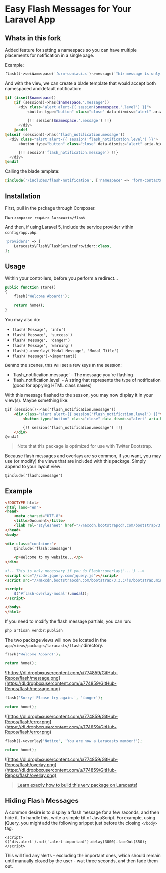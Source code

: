 # Easy Flash Messages for Your Laravel App

## Whats in this fork

Added feature for setting a namespace so you can have multiple placements for notification in a single page.

Example:

```php
flash()->setNamespace('form-contactus')->message('This message is only displayed in a namespaced notification);
```

And with the view, we can create a blade template that would accept both namespaced and default notification:

```php
@if (isset($namespace))
	@if (session()->has($namespace.'.message'))
	  <div class="alert alert-{{ session($namespace.'.level') }}">
	      <button type="button" class="close" data-dismiss="alert" aria-hidden="true">&times;</button>

	      {!! session($namespace.'.message') !!}
	  </div>
	@endif
@elseif (session()->has('flash_notification.message'))
  <div class="alert alert-{{ session('flash_notification.level') }}">
      <button type="button" class="close" data-dismiss="alert" aria-hidden="true">&times;</button>

      {!! session('flash_notification.message') !!}
  </div>
@endif
```

Calling the blade template:

```php
@include('/includes/flash-notification', ['namespace' => 'form-contactus'])
```

## Installation

First, pull in the package through Composer.

Run `composer require laracasts/flash`

And then, if using Laravel 5, include the service provider within `config/app.php`.

```php
'providers' => [
    Laracasts\Flash\FlashServiceProvider::class,
];
```

## Usage

Within your controllers, before you perform a redirect...

```php
public function store()
{
    flash('Welcome Aboard!');

    return home();
}
```

You may also do:

- `flash('Message', 'info')`
- `flash('Message', 'success')`
- `flash('Message', 'danger')`
- `flash('Message', 'warning')`
- `flash()->overlay('Modal Message', 'Modal Title')`
- `flash('Message')->important()`

Behind the scenes, this will set a few keys in the session:

- 'flash_notification.message' - The message you're flashing
- 'flash_notification.level' - A string that represents the type of notification (good for applying HTML class names)

With this message flashed to the session, you may now display it in your view(s). Maybe something like:

```html
@if (session()->has('flash_notification.message'))
    <div class="alert alert-{{ session('flash_notification.level') }}">
        <button type="button" class="close" data-dismiss="alert" aria-hidden="true">&times;</button>

        {!! session('flash_notification.message') !!}
    </div>
@endif
```

> Note that this package is optimized for use with Twitter Bootstrap.

Because flash messages and overlays are so common, if you want, you may use (or modify) the views that are included with this package. Simply append to your layout view:

```html
@include('flash::message')
```

## Example

```html
<!DOCTYPE html>
<html lang="en">
<head>
    <meta charset="UTF-8">
    <title>Document</title>
    <link rel="stylesheet" href="//maxcdn.bootstrapcdn.com/bootstrap/3.3.5/css/bootstrap.min.css">
</head>
<body>

<div class="container">
    @include('flash::message')

    <p>Welcome to my website...</p>
</div>

<!-- This is only necessary if you do Flash::overlay('...') -->
<script src="//code.jquery.com/jquery.js"></script>
<script src="//maxcdn.bootstrapcdn.com/bootstrap/3.3.5/js/bootstrap.min.js"></script>

<script>
    $('#flash-overlay-modal').modal();
</script>

</body>
</html>
```

If you need to modify the flash message partials, you can run:

```bash
php artisan vendor:publish
```

The two package views will now be located in the `app/views/packages/laracasts/flash/` directory.

```php
flash('Welcome Aboard!');

return home();
```

![https://dl.dropboxusercontent.com/u/774859/GitHub-Repos/flash/message.png](https://dl.dropboxusercontent.com/u/774859/GitHub-Repos/flash/message.png)

```php
flash('Sorry! Please try again.', 'danger');

return home();
```

![https://dl.dropboxusercontent.com/u/774859/GitHub-Repos/flash/error.png](https://dl.dropboxusercontent.com/u/774859/GitHub-Repos/flash/error.png)

```php
flash()->overlay('Notice', 'You are now a Laracasts member!');

return home();
```

![https://dl.dropboxusercontent.com/u/774859/GitHub-Repos/flash/overlay.png](https://dl.dropboxusercontent.com/u/774859/GitHub-Repos/flash/overlay.png)

> [Learn exactly how to build this very package on Laracasts!](https://laracasts.com/lessons/flexible-flash-messages)

## Hiding Flash Messages

A common desire is to display a flash message for a few seconds, and then hide it. To handle this, write a simple bit of JavaScript. For example, using jQuery, you might add the following snippet just before the closing `</body>` tag.

```
<script>
$('div.alert').not('.alert-important').delay(3000).fadeOut(350);
</script>
```

This will find any alerts - excluding the important ones, which should remain until manually closed by the user - wait three seconds, and then fade them out.
